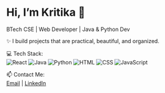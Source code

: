 # Hi, I’m Kritika 👋
BTech CSE | Web Developer | Java & Python Dev  

✨ I build projects that are practical, beautiful, and organized.  

💻 Tech Stack:  
![React](https://img.shields.io/badge/React-61DAFB?style=flat-square&logo=react&logoColor=white) 
![Java](https://img.shields.io/badge/Java-007396?style=flat-square&logo=java&logoColor=white) 
![Python](https://img.shields.io/badge/Python-3776AB?style=flat-square&logo=python&logoColor=white) 
![HTML](https://img.shields.io/badge/HTML-E34F26?style=flat-square&logo=html5&logoColor=white) 
![CSS](https://img.shields.io/badge/CSS-1572B6?style=flat-square&logo=css3&logoColor=white) 
![JavaScript](https://img.shields.io/badge/JavaScript-F7DF1E?style=flat-square&logo=javascript&logoColor=black)

📫 Contact Me:  
[Email](mailto:kritikasharma51089@gmail.com) | [LinkedIn](https://linkedin.com/in/yourprofile)

